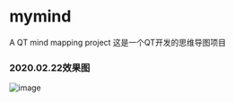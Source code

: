 # mymind
A QT mind mapping project  这是一个QT开发的思维导图项目
### 2020.02.22效果图
 ![image](https://github.com/fengersoft/mymind/blob/master/snaps/20200222.png)
